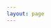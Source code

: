 ```yaml
---
layout: page
---
```

<script setup>
import {
  VPTeamPage,
  VPTeamPageTitle,
  VPTeamMembers
} from 'vitepress/theme'

const members = [

    {
    avatar: 'https://avatars.githubusercontent.com/u/15206322?v=4',
    name: 'Sagar Poudel',
    title: 'Creator',
    links: [
      { icon: 'github', link: 'https://github.com/sardul3' },
    ]
  },

]
</script>

<VPTeamPage>
  <VPTeamPageTitle>
    <template #title>
      Our Team
    </template>
  </VPTeamPageTitle>
  <VPTeamMembers
    :members="members"
  />
</VPTeamPage>
